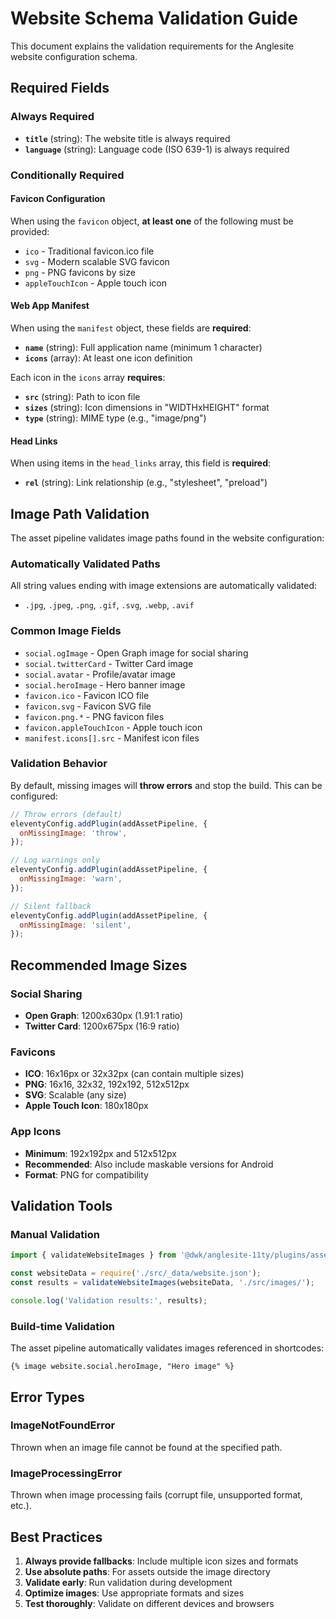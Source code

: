 # Website Schema Validation Guide

This document explains the validation requirements for the Anglesite website configuration schema.

## Required Fields

### Always Required

- **`title`** (string): The website title is always required
- **`language`** (string): Language code (ISO 639-1) is always required

### Conditionally Required

#### Favicon Configuration

When using the `favicon` object, **at least one** of the following must be provided:

- `ico` - Traditional favicon.ico file
- `svg` - Modern scalable SVG favicon
- `png` - PNG favicons by size
- `appleTouchIcon` - Apple touch icon

#### Web App Manifest

When using the `manifest` object, these fields are **required**:

- **`name`** (string): Full application name (minimum 1 character)
- **`icons`** (array): At least one icon definition

Each icon in the `icons` array **requires**:

- **`src`** (string): Path to icon file
- **`sizes`** (string): Icon dimensions in "WIDTHxHEIGHT" format
- **`type`** (string): MIME type (e.g., "image/png")

#### Head Links

When using items in the `head_links` array, this field is **required**:

- **`rel`** (string): Link relationship (e.g., "stylesheet", "preload")

## Image Path Validation

The asset pipeline validates image paths found in the website configuration:

### Automatically Validated Paths

All string values ending with image extensions are automatically validated:

- `.jpg`, `.jpeg`, `.png`, `.gif`, `.svg`, `.webp`, `.avif`

### Common Image Fields

- `social.ogImage` - Open Graph image for social sharing
- `social.twitterCard` - Twitter Card image
- `social.avatar` - Profile/avatar image
- `social.heroImage` - Hero banner image
- `favicon.ico` - Favicon ICO file
- `favicon.svg` - Favicon SVG file
- `favicon.png.*` - PNG favicon files
- `favicon.appleTouchIcon` - Apple touch icon
- `manifest.icons[].src` - Manifest icon files

### Validation Behavior

By default, missing images will **throw errors** and stop the build. This can be configured:

```javascript
// Throw errors (default)
eleventyConfig.addPlugin(addAssetPipeline, {
  onMissingImage: 'throw',
});

// Log warnings only
eleventyConfig.addPlugin(addAssetPipeline, {
  onMissingImage: 'warn',
});

// Silent fallback
eleventyConfig.addPlugin(addAssetPipeline, {
  onMissingImage: 'silent',
});
```

## Recommended Image Sizes

### Social Sharing

- **Open Graph**: 1200x630px (1.91:1 ratio)
- **Twitter Card**: 1200x675px (16:9 ratio)

### Favicons

- **ICO**: 16x16px or 32x32px (can contain multiple sizes)
- **PNG**: 16x16, 32x32, 192x192, 512x512px
- **SVG**: Scalable (any size)
- **Apple Touch Icon**: 180x180px

### App Icons

- **Minimum**: 192x192px and 512x512px
- **Recommended**: Also include maskable versions for Android
- **Format**: PNG for compatibility

## Validation Tools

### Manual Validation

```javascript
import { validateWebsiteImages } from '@dwk/anglesite-11ty/plugins/assets';

const websiteData = require('./src/_data/website.json');
const results = validateWebsiteImages(websiteData, './src/images/');

console.log('Validation results:', results);
```

### Build-time Validation

The asset pipeline automatically validates images referenced in shortcodes:

```liquid
{% image website.social.heroImage, "Hero image" %}
```

## Error Types

### ImageNotFoundError

Thrown when an image file cannot be found at the specified path.

### ImageProcessingError

Thrown when image processing fails (corrupt file, unsupported format, etc.).

## Best Practices

1. **Always provide fallbacks**: Include multiple icon sizes and formats
2. **Use absolute paths**: For assets outside the image directory
3. **Validate early**: Run validation during development
4. **Optimize images**: Use appropriate formats and sizes
5. **Test thoroughly**: Validate on different devices and browsers
